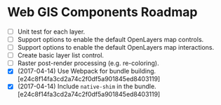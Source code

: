 # Web GIS Components Roadmap

- [ ] Unit test for each layer.
- [ ] Support options to enable the default OpenLayers map controls.
- [ ] Support options to enable the default OpenLayers map interactions.
- [ ] Create basic layer list control.
- [ ] Raster post-render processing (e.g. re-coloring).
- [x] (2017-04-14) Use Webpack for bundle building. [e24c8f14fa3cd2a74c2f0df5a901845ed8403119]
- [x] (2017-04-14) Include `native-shim` in the bundle. [e24c8f14fa3cd2a74c2f0df5a901845ed8403119]
